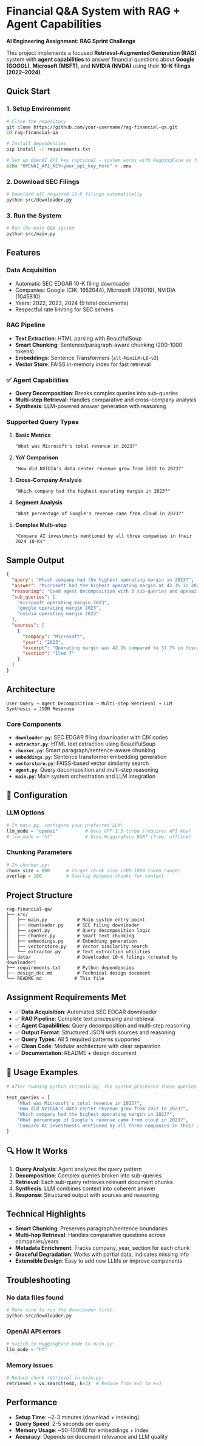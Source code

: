 # Financial Q&A System with RAG + Agent Capabilities

 **AI Engineering Assignment: RAG Sprint Challenge**

This project implements a focused **Retrieval-Augmented Generation (RAG)** system with **agent capabilities** to answer financial questions about **Google (GOOGL)**, **Microsoft (MSFT)**, and **NVIDIA (NVDA)** using their **10-K filings (2022–2024)**.

##  Quick Start

### 1. Setup Environment
```bash
# Clone the repository
git clone https://github.com/your-username/rag-financial-qa.git
cd rag-financial-qa

# Install dependencies
pip install -r requirements.txt

# Set up OpenAI API key (optional - system works with HuggingFace as fallback)
echo "OPENAI_API_KEY=your_api_key_here" > .env
```

### 2. Download SEC Filings
```bash
# Download all required 10-K filings automatically
python src/downloader.py
```

### 3. Run the System
```bash
# Run the main Q&A system
python src/main.py
```

##  Features

###  **Data Acquisition**
- Automatic SEC EDGAR 10-K filing downloader
- Companies: Google (CIK: 1652044), Microsoft (789019), NVIDIA (1045810)
- Years: 2022, 2023, 2024 (9 total documents)
- Respectful rate limiting for SEC servers

###  **RAG Pipeline**
- **Text Extraction**: HTML parsing with BeautifulSoup
- **Smart Chunking**: Sentence/paragraph-aware chunking (200-1000 tokens)
- **Embeddings**: Sentence Transformers (`all-MiniLM-L6-v2`)
- **Vector Store**: FAISS in-memory index for fast retrieval

### ✅ **Agent Capabilities**
- **Query Decomposition**: Breaks complex queries into sub-queries
- **Multi-step Retrieval**: Handles comparative and cross-company analysis
- **Synthesis**: LLM-powered answer generation with reasoning

###  **Supported Query Types**

1. **Basic Metrics**
   ```
   "What was Microsoft's total revenue in 2023?"
   ```

2. **YoY Comparison**
   ```
   "How did NVIDIA's data center revenue grow from 2022 to 2023?"
   ```

3. **Cross-Company Analysis**
   ```
   "Which company had the highest operating margin in 2023?"
   ```

4. **Segment Analysis**
   ```
   "What percentage of Google's revenue came from cloud in 2023?"
   ```

5. **Complex Multi-step**
   ```
   "Compare AI investments mentioned by all three companies in their 2024 10-Ks"
   ```

##  Sample Output

```json
{
  "query": "Which company had the highest operating margin in 2023?",
  "answer": "Microsoft had the highest operating margin at 42.1% in 2023, followed by Google at 29.8% and NVIDIA at 29.6%.",
  "reasoning": "Used agent decomposition with 3 sub-queries and openai LLM for synthesis.",
  "sub_queries": [
    "microsoft operating margin 2023",
    "google operating margin 2023", 
    "nvidia operating margin 2023"
  ],
  "sources": [
    {
      "company": "Microsoft",
      "year": "2023",
      "excerpt": "Operating margin was 42.1% compared to 37.7% in fiscal year 2022...",
      "section": "Item 7"
    }
  ]
}
```

##  Architecture

```
User Query → Agent Decomposition → Multi-step Retrieval → LLM Synthesis → JSON Response
```

### Core Components

- **`downloader.py`**: SEC EDGAR filing downloader with CIK codes
- **`extractor.py`**: HTML text extraction using BeautifulSoup
- **`chunker.py`**: Smart paragraph/sentence-aware chunking
- **`embeddings.py`**: Sentence transformer embedding generation
- **`vectorstore.py`**: FAISS-based vector similarity search
- **`agent.py`**: Query decomposition and multi-step reasoning
- **`main.py`**: Main system orchestration and LLM integration

## 🔧 Configuration

### LLM Options
```python
# In main.py, configure your preferred LLM:
llm_mode = "openai"          # Uses GPT-3.5-turbo (requires API key)
# llm_mode = "hf"            # Uses HuggingFace BART (free, offline)
```

### Chunking Parameters
```python
# In chunker.py:
chunk_size = 800      # Target chunk size (200-1000 token range)  
overlap = 100         # Overlap between chunks for context
```

##  Project Structure

```
rag-financial-qa/
├── src/
│   ├── main.py           # Main system entry point
│   ├── downloader.py     # SEC filing downloader
│   ├── agent.py          # Query decomposition logic
│   ├── chunker.py        # Smart text chunking
│   ├── embeddings.py     # Embedding generation
│   ├── vectorstore.py    # Vector similarity search
│   └── extractor.py      # Text extraction utilities
├── data/                 # Downloaded 10-K filings (created by downloader)
├── requirements.txt      # Python dependencies
├── design_doc.md         # Technical design document
└── README.md            # This file
```

##  Assignment Requirements Met

- ✅ **Data Acquisition**: Automated SEC EDGAR downloader
- ✅ **RAG Pipeline**: Complete text processing and retrieval
- ✅ **Agent Capabilities**: Query decomposition and multi-step reasoning
- ✅ **Output Format**: Structured JSON with sources and reasoning
- ✅ **Query Types**: All 5 required patterns supported
- ✅ **Clean Code**: Modular architecture with clear separation
- ✅ **Documentation**: README + design document

## 🚦 Usage Examples

```python
# After running python src/main.py, the system processes these queries:

test_queries = [
    "What was Microsoft's total revenue in 2023?",
    "How did NVIDIA's data center revenue grow from 2022 to 2023?", 
    "Which company had the highest operating margin in 2023?",
    "What percentage of Google's revenue came from cloud in 2023?",
    "Compare AI investments mentioned by all three companies in their 2024 10-Ks"
]
```

## 🔍 How It Works

1. **Query Analysis**: Agent analyzes the query pattern
2. **Decomposition**: Complex queries broken into sub-queries  
3. **Retrieval**: Each sub-query retrieves relevant document chunks
4. **Synthesis**: LLM combines context into coherent answer
5. **Response**: Structured output with sources and reasoning

##  Technical Highlights

- **Smart Chunking**: Preserves paragraph/sentence boundaries
- **Multi-hop Retrieval**: Handles comparative questions across companies/years
- **Metadata Enrichment**: Tracks company, year, section for each chunk
- **Graceful Degradation**: Works with partial data, indicates missing info
- **Extensible Design**: Easy to add new LLMs or improve components

##  Troubleshooting

### No data files found
```bash
# Make sure to run the downloader first:
python src/downloader.py
```

### OpenAI API errors
```python
# Switch to HuggingFace mode in main.py:
llm_mode = "hf"
```

### Memory issues
```python
# Reduce chunk retrieval in main.py:
retrieved = vs.search(emb, k=3)  # Reduce from k=5 to k=3
```

##  Performance

- **Setup Time**: ~2-3 minutes (download + indexing)
- **Query Speed**: 2-5 seconds per query
- **Memory Usage**: ~50-100MB for embeddings + index
- **Accuracy**: Depends on document relevance and LLM quality
